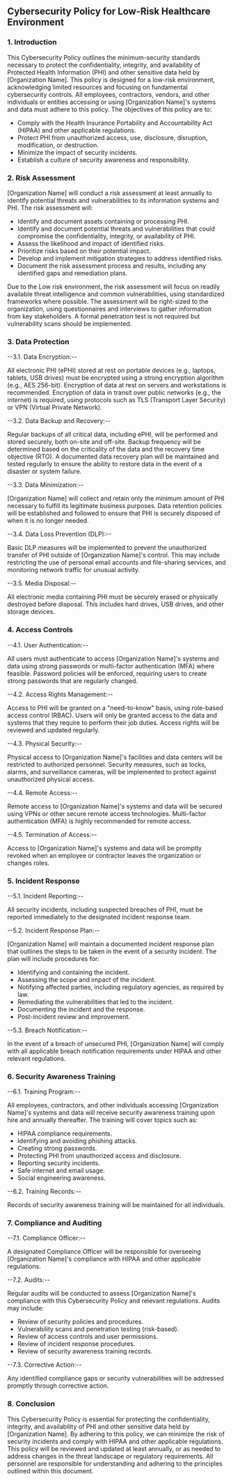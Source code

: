 ## Cybersecurity Policy for Low-Risk Healthcare Environment

### 1. Introduction

This Cybersecurity Policy outlines the minimum-security standards necessary to protect the confidentiality, integrity, and availability of Protected Health Information (PHI) and other sensitive data held by [Organization Name]. This policy is designed for a low-risk environment, acknowledging limited resources and focusing on fundamental cybersecurity controls. All employees, contractors, vendors, and other individuals or entities accessing or using [Organization Name]'s systems and data must adhere to this policy. The objectives of this policy are to:

-   Comply with the Health Insurance Portability and Accountability Act (HIPAA) and other applicable regulations.
-   Protect PHI from unauthorized access, use, disclosure, disruption, modification, or destruction.
-   Minimize the impact of security incidents.
-   Establish a culture of security awareness and responsibility.

### 2. Risk Assessment

[Organization Name] will conduct a risk assessment at least annually to identify potential threats and vulnerabilities to its information systems and PHI. The risk assessment will:

-   Identify and document assets containing or processing PHI.
-   Identify and document potential threats and vulnerabilities that could compromise the confidentiality, integrity, or availability of PHI.
-   Assess the likelihood and impact of identified risks.
-   Prioritize risks based on their potential impact.
-   Develop and implement mitigation strategies to address identified risks.
-   Document the risk assessment process and results, including any identified gaps and remediation plans.

Due to the Low risk environment, the risk assessment will focus on readily available threat intelligence and common vulnerabilities, using standardized frameworks where possible. The assessment will be right-sized to the organization, using questionnaires and interviews to gather information from key stakeholders. A formal penetration test is not required but vulnerability scans should be implemented.

### 3. Data Protection

--3.1. Data Encryption:--

All electronic PHI (ePHI) stored at rest on portable devices (e.g., laptops, tablets, USB drives) must be encrypted using a strong encryption algorithm (e.g., AES 256-bit). Encryption of data at rest on servers and workstations is recommended. Encryption of data in transit over public networks (e.g., the internet) is required, using protocols such as TLS (Transport Layer Security) or VPN (Virtual Private Network).

--3.2. Data Backup and Recovery:--

Regular backups of all critical data, including ePHI, will be performed and stored securely, both on-site and off-site. Backup frequency will be determined based on the criticality of the data and the recovery time objective (RTO). A documented data recovery plan will be maintained and tested regularly to ensure the ability to restore data in the event of a disaster or system failure.

--3.3. Data Minimization:--

[Organization Name] will collect and retain only the minimum amount of PHI necessary to fulfill its legitimate business purposes. Data retention policies will be established and followed to ensure that PHI is securely disposed of when it is no longer needed.

--3.4. Data Loss Prevention (DLP):--

Basic DLP measures will be implemented to prevent the unauthorized transfer of PHI outside of [Organization Name]'s control. This may include restricting the use of personal email accounts and file-sharing services, and monitoring network traffic for unusual activity.

--3.5. Media Disposal:--

All electronic media containing PHI must be securely erased or physically destroyed before disposal. This includes hard drives, USB drives, and other storage devices.

### 4. Access Controls

--4.1. User Authentication:--

All users must authenticate to access [Organization Name]'s systems and data using strong passwords or multi-factor authentication (MFA) where feasible. Password policies will be enforced, requiring users to create strong passwords that are regularly changed.

--4.2. Access Rights Management:--

Access to PHI will be granted on a "need-to-know" basis, using role-based access control (RBAC). Users will only be granted access to the data and systems that they require to perform their job duties. Access rights will be reviewed and updated regularly.

--4.3. Physical Security:--

Physical access to [Organization Name]'s facilities and data centers will be restricted to authorized personnel. Security measures, such as locks, alarms, and surveillance cameras, will be implemented to protect against unauthorized physical access.

--4.4. Remote Access:--

Remote access to [Organization Name]'s systems and data will be secured using VPNs or other secure remote access technologies. Multi-factor authentication (MFA) is highly recommended for remote access.

--4.5. Termination of Access:--

Access to [Organization Name]'s systems and data will be promptly revoked when an employee or contractor leaves the organization or changes roles.

### 5. Incident Response

--5.1. Incident Reporting:--

All security incidents, including suspected breaches of PHI, must be reported immediately to the designated incident response team.

--5.2. Incident Response Plan:--

[Organization Name] will maintain a documented incident response plan that outlines the steps to be taken in the event of a security incident. The plan will include procedures for:

-   Identifying and containing the incident.
-   Assessing the scope and impact of the incident.
-   Notifying affected parties, including regulatory agencies, as required by law.
-   Remediating the vulnerabilities that led to the incident.
-   Documenting the incident and the response.
-   Post-incident review and improvement.

--5.3. Breach Notification:--

In the event of a breach of unsecured PHI, [Organization Name] will comply with all applicable breach notification requirements under HIPAA and other relevant regulations.

### 6. Security Awareness Training

--6.1. Training Program:--

All employees, contractors, and other individuals accessing [Organization Name]'s systems and data will receive security awareness training upon hire and annually thereafter. The training will cover topics such as:

-   HIPAA compliance requirements.
-   Identifying and avoiding phishing attacks.
-   Creating strong passwords.
-   Protecting PHI from unauthorized access and disclosure.
-   Reporting security incidents.
-   Safe internet and email usage.
-   Social engineering awareness.

--6.2. Training Records:--

Records of security awareness training will be maintained for all individuals.

### 7. Compliance and Auditing

--7.1. Compliance Officer:--

A designated Compliance Officer will be responsible for overseeing [Organization Name]'s compliance with HIPAA and other applicable regulations.

--7.2. Audits:--

Regular audits will be conducted to assess [Organization Name]'s compliance with this Cybersecurity Policy and relevant regulations. Audits may include:

-   Review of security policies and procedures.
-   Vulnerability scans and penetration testing (risk-based).
-   Review of access controls and user permissions.
-   Review of incident response procedures.
-   Review of security awareness training records.

--7.3. Corrective Action:--

Any identified compliance gaps or security vulnerabilities will be addressed promptly through corrective action.

### 8. Conclusion

This Cybersecurity Policy is essential for protecting the confidentiality, integrity, and availability of PHI and other sensitive data held by [Organization Name]. By adhering to this policy, we can minimize the risk of security incidents and comply with HIPAA and other applicable regulations. This policy will be reviewed and updated at least annually, or as needed to address changes in the threat landscape or regulatory requirements. All personnel are responsible for understanding and adhering to the principles outlined within this document.
